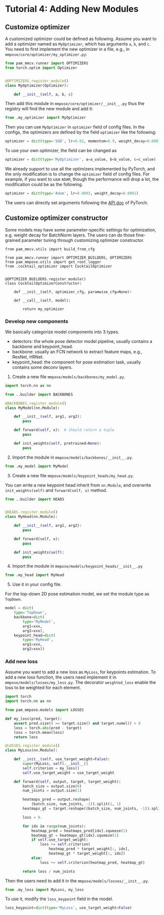 # Tutorial 4: Adding New Modules

## Customize optimizer

A customized optimizer could be defined as following.
Assume you want to add a optimizer named as `MyOptimizer`, which has arguments `a`, `b`, and `c`.
You need to first implement the new optimizer in a file, e.g., in `mmpose/core/optimizer/my_optimizer.py`:

```python
from pam_mmcv.runner import OPTIMIZERS
from torch.optim import Optimizer


@OPTIMIZERS.register_module()
class MyOptimizer(Optimizer):

    def __init__(self, a, b, c)

```

Then add this module in `mmpose/core/optimizer/__init__.py` thus the registry will
find the new module and add it:

```python
from .my_optimizer import MyOptimizer
```

Then you can use `MyOptimizer` in `optimizer` field of config files.
In the configs, the optimizers are defined by the field `optimizer` like the following:

```python
optimizer = dict(type='SGD', lr=0.02, momentum=0.9, weight_decay=0.0001)
```

To use your own optimizer, the field can be changed as

```python
optimizer = dict(type='MyOptimizer', a=a_value, b=b_value, c=c_value)
```

We already support to use all the optimizers implemented by PyTorch, and the only modification is to change the `optimizer` field of config files.
For example, if you want to use `ADAM`, though the performance will drop a lot, the modification could be as the following.

```python
optimizer = dict(type='Adam', lr=0.0003, weight_decay=0.0001)
```

The users can directly set arguments following the [API doc](https://pytorch.org/docs/stable/optim.html?highlight=optim#module-torch.optim) of PyTorch.

## Customize optimizer constructor

Some models may have some parameter-specific settings for optimization, e.g. weight decay for BatchNorm layers.
The users can do those fine-grained parameter tuning through customizing optimizer constructor.

```
from pam_mmcv.utils import build_from_cfg

from pam_mmcv.runner import OPTIMIZER_BUILDERS, OPTIMIZERS
from pam_mmpose.utils import get_root_logger
from .cocktail_optimizer import CocktailOptimizer


@OPTIMIZER_BUILDERS.register_module()
class CocktailOptimizerConstructor:

    def __init__(self, optimizer_cfg, paramwise_cfg=None):

    def __call__(self, model):

        return my_optimizer

```

### Develop new components

We basically categorize model components into 3 types.

- detectors: the whole pose detector model pipeline, usually contains a backbone and keypoint_head.
- backbone: usually an FCN network to extract feature maps, e.g., ResNet, HRNet.
- keypoint_head: the component for pose estimation task, usually contains some deconv layers.

1. Create a new file `mmpose/models/backbones/my_model.py`.

```python
import torch.nn as nn

from ..builder import BACKBONES

@BACKBONES.register_module()
class MyModel(nn.Module):

    def __init__(self, arg1, arg2):
        pass

    def forward(self, x):  # should return a tuple
        pass

    def init_weights(self, pretrained=None):
        pass
```

2. Import the module in `mmpose/models/backbones/__init__.py`.

```python
from .my_model import MyModel
```

3. Create a new file `mmpose/models/keypoint_heads/my_head.py`.

You can write a new keypoint head inherit from `nn.Module`,
and overwrite `init_weights(self)` and `forward(self, x)` method.

```python
from ..builder import HEADS


@HEADS.register_module()
class MyHead(nn.Module):

    def __init__(self, arg1, arg2):
        pass

    def forward(self, x):
        pass

    def init_weights(self):
        pass
```

4. Import the module in `mmpose/models/keypoint_heads/__init__.py`

```python
from .my_head import MyHead
```

5. Use it in your config file.

For the top-down 2D pose estimation model, we set the module type as `TopDown`.

```python
model = dict(
    type='TopDown',
    backbone=dict(
        type='MyModel',
        arg1=xxx,
        arg2=xxx),
    keypoint_head=dict(
        type='MyHead',
        arg1=xxx,
        arg2=xxx))
```

### Add new loss

Assume you want to add a new loss as `MyLoss`, for keypoints estimation.
To add a new loss function, the users need implement it in `mmpose/models/losses/my_loss.py`.
The decorator `weighted_loss` enable the loss to be weighted for each element.

```python
import torch
import torch.nn as nn

from pam_mmpose.models import LOSSES

def my_loss(pred, target):
    assert pred.size() == target.size() and target.numel() > 0
    loss = torch.abs(pred - target)
    loss = torch.mean(loss)
    return loss

@LOSSES.register_module()
class MyLoss(nn.Module):

    def __init__(self, use_target_weight=False):
        super(MyLoss, self).__init__()
        self.criterion = my_loss()
        self.use_target_weight = use_target_weight

    def forward(self, output, target, target_weight):
        batch_size = output.size(0)
        num_joints = output.size(1)

        heatmaps_pred = output.reshape(
            (batch_size, num_joints, -1)).split(1, 1)
        heatmaps_gt = target.reshape((batch_size, num_joints, -1)).split(1, 1)

        loss = 0.

        for idx in range(num_joints):
            heatmap_pred = heatmaps_pred[idx].squeeze(1)
            heatmap_gt = heatmaps_gt[idx].squeeze(1)
            if self.use_target_weight:
                loss += self.criterion(
                    heatmap_pred * target_weight[:, idx],
                    heatmap_gt * target_weight[:, idx])
            else:
                loss += self.criterion(heatmap_pred, heatmap_gt)

        return loss / num_joints
```

Then the users need to add it in the `mmpose/models/losses/__init__.py`.

```python
from .my_loss import MyLoss, my_loss

```

To use it, modify the `loss_keypoint` field in the model.

```python
loss_keypoint=dict(type='MyLoss', use_target_weight=False)
```
